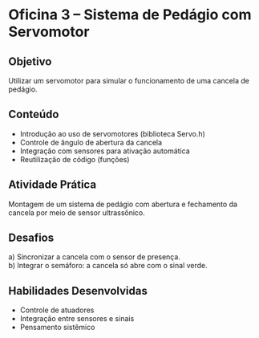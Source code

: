 # Oficina 3 – Sistema de Pedágio com Servomotor

## Objetivo
Utilizar um servomotor para simular o funcionamento de uma cancela de pedágio.

## Conteúdo
- Introdução ao uso de servomotores (biblioteca Servo.h)
- Controle de ângulo de abertura da cancela
- Integração com sensores para ativação automática
- Reutilização de código (funções)

## Atividade Prática
Montagem de um sistema de pedágio com abertura e fechamento da cancela por meio de sensor ultrassônico.

## Desafios
a) Sincronizar a cancela com o sensor de presença.  
b) Integrar o semáforo: a cancela só abre com o sinal verde.

## Habilidades Desenvolvidas
- Controle de atuadores
- Integração entre sensores e sinais
- Pensamento sistêmico
